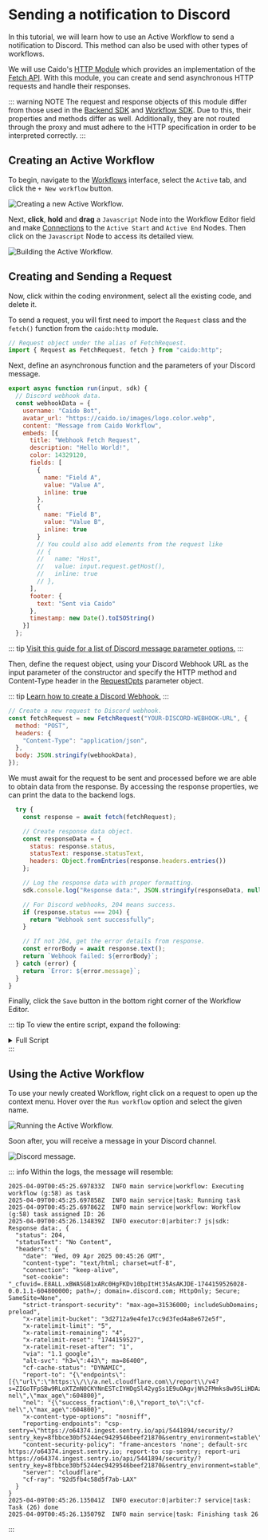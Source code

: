 # Sending a notification to Discord

In this tutorial, we will learn how to use an Active Workflow to send a notification to Discord. This method can also be used with other types of workflows.

We will use Caido's [HTTP Module](https://developer.caido.io/reference/modules/caido/http.html) which provides an implementation of the [Fetch API](https://developer.mozilla.org/en-US/docs/Web/API/Fetch_API). With this module, you can create and send asynchronous HTTP requests and handle their responses.

::: warning NOTE
The request and response objects of this module differ from those used in the [Backend SDK](https://developer.caido.io/reference/sdks/backend/) and [Workflow SDK](https://developer.caido.io/reference/sdks/workflow/). Due to this, their properties and methods differ as well. Additionally, they are not routed through the proxy and must adhere to the HTTP specification in order to be interpreted correctly.
:::

## Creating an Active Workflow

To begin, navigate to the [Workflows](/guides/workflows.md) interface, select the `Active` tab, and click the `+ New workflow` button.

<img alt="Creating a new Active Workflow." src="/_images/new_active_workflow.png" center/>

Next, **click**, **hold** and **drag** a `Javascript` Node into the Workflow Editor field and make [Connections](/concepts/workflows_nodes.md#connecting-nodes) to the `Active Start` and `Active End` Nodes. Then click on the `Javascript` Node to access its detailed view.

<img alt="Building the Active Workflow." src="/_images/discord_workflow.png" center/>

## Creating and Sending a Request

Now, click within the coding environment, select all the existing code, and delete it.

To send a request, you will first need to import the `Request` class and the `fetch()` function from the `caido:http` module.

```js
// Request object under the alias of FetchRequest.
import { Request as FetchRequest, fetch } from "caido:http";
```

Next, define an asynchronous function and the parameters of your Discord message.

```js
export async function run(input, sdk) {
  // Discord webhook data.
  const webhookData = {
    username: "Caido Bot",
    avatar_url: "https://caido.io/images/logo.color.webp",
    content: "Message from Caido Workflow",
    embeds: [{
      title: "Webhook Fetch Request",
      description: "Hello World!",
      color: 14329120,
      fields: [
        {
          name: "Field A",
          value: "Value A",
          inline: true
        },
        {
          name: "Field B",
          value: "Value B",
          inline: true
        }
        // You could also add elements from the request like
        // {
        //   name: "Host",
        //   value: input.request.getHost(),
        //   inline: true
        // },
      ],
      footer: {
        text: "Sent via Caido"
      },
      timestamp: new Date().toISOString()
    }]
  };
```

::: tip
[Visit this guide for a list of Discord message parameter options.](https://birdie0.github.io/discord-webhooks-guide/discord_webhook.html)
:::

Then, define the request object, using your Discord Webhook URL as the input parameter of the constructor and specify the HTTP method and Content-Type header in the [RequestOpts](https://developer.caido.io/reference/modules/caido/http.html#requestopts) parameter object.

::: tip
[Learn how to create a Discord Webhook.](https://support.discord.com/hc/en-us/articles/228383668-Intro-to-Webhooks)
:::

```js
// Create a new request to Discord webhook.
const fetchRequest = new FetchRequest("YOUR-DISCORD-WEBHOOK-URL", {
  method: "POST",
  headers: {
    "Content-Type": "application/json",
  },
  body: JSON.stringify(webhookData),
});
```

We must await for the request to be sent and processed before we are able to obtain data from the response. By accessing the response properties, we can print the data to the backend logs.

```js
  try {
    const response = await fetch(fetchRequest);

    // Create response data object.
    const responseData = {
      status: response.status,
      statusText: response.statusText,
      headers: Object.fromEntries(response.headers.entries())
    };

    // Log the response data with proper formatting.
    sdk.console.log("Response data:", JSON.stringify(responseData, null, 2));

    // For Discord webhooks, 204 means success.
    if (response.status === 204) {
      return "Webhook sent successfully";
    }

    // If not 204, get the error details from response.
    const errorBody = await response.text();
    return `Webhook failed: ${errorBody}`;
  } catch (error) {
    return `Error: ${error.message}`;
  }
}
```

Finally, click the `Save` button in the bottom right corner of the Workflow Editor.

::: tip
To view the entire script, expand the following:

<details>
<summary>Full Script</summary>

```js
// Request object under the alias of FetchRequest.
import { Request as FetchRequest, fetch } from "caido:http";

export async function run(input, sdk) {
  // Discord webhook data.
  const webhookData = {
    username: "Caido Bot",
    avatar_url: "https://caido.io/images/logo.color.webp",
    content: "Message from Caido Workflow",
    embeds: [
      {
        title: "Webhook Fetch Request",
        description: "Hello World!",
        color: 14329120,
        fields: [
          {
            name: "Field A",
            value: "Value A",
            inline: true,
          },
          {
            name: "Field B",
            value: "Value B",
            inline: true,
          },
        ],
        footer: {
          text: "Sent via Caido",
        },
        timestamp: new Date().toISOString(),
      },
    ],
  };

  // Create a new request to Discord webhook.
  const fetchRequest = new FetchRequest("YOUR-DISCORD-WEBHOOK-URL", {
    method: "POST",
    headers: {
      "Content-Type": "application/json",
    },
    body: JSON.stringify(webhookData),
  });

  try {
    const response = await fetch(fetchRequest);

    // Create response data object.
    const responseData = {
      status: response.status,
      statusText: response.statusText,
      headers: Object.fromEntries(response.headers.entries()),
    };

    // Log the response data with proper formatting.
    sdk.console.log("Response data:", JSON.stringify(responseData, null, 2));

    // For Discord webhooks, 204 means success.
    if (response.status === 204) {
      return "Webhook sent successfully";
    }

    // If not 204, get the error details from response.
    const errorBody = await response.text();
    return `Webhook failed: ${errorBody}`;
  } catch (error) {
    return `Error: ${error.message}`;
  }
}
```

</details>
:::

## Using the Active Workflow

To use your newly created Workflow, right click on a request to open up the context menu. Hover over the `Run workflow` option and select the given name.

<img alt="Running the Active Workflow." src="/_images/trigger_discord_workflow.png" center/>

Soon after, you will receive a message in your Discord channel.

<img alt="Discord message." src="/_images/caido_discord_message.png" center/>

::: info
Within the logs, the message will resemble:

```
2025-04-09T00:45:25.697833Z  INFO main service|workflow: Executing workflow (g:58) as task
2025-04-09T00:45:25.697858Z  INFO main service|task: Running task
2025-04-09T00:45:25.697862Z  INFO main service|workflow: Workflow (g:58) task assigned ID: 26
2025-04-09T00:45:26.134839Z  INFO executor:0|arbiter:7 js|sdk: Response data:, {
  "status": 204,
  "statusText": "No Content",
  "headers": {
    "date": "Wed, 09 Apr 2025 00:45:26 GMT",
    "content-type": "text/html; charset=utf-8",
    "connection": "keep-alive",
    "set-cookie": "_cfuvid=.E8ALL.xBWASGB1xARc0HgFKDv10bpItHt35AsAKJDE-1744159526028-0.0.1.1-604800000; path=/; domain=.discord.com; HttpOnly; Secure; SameSite=None",
    "strict-transport-security": "max-age=31536000; includeSubDomains; preload",
    "x-ratelimit-bucket": "3d2712a9e4fe17cc9d3fed4a8e672e5f",
    "x-ratelimit-limit": "5",
    "x-ratelimit-remaining": "4",
    "x-ratelimit-reset": "1744159527",
    "x-ratelimit-reset-after": "1",
    "via": "1.1 google",
    "alt-svc": "h3=\":443\"; ma=86400",
    "cf-cache-status": "DYNAMIC",
    "report-to": "{\"endpoints\":[{\"url\":\"https:\\/\\/a.nel.cloudflare.com\\/report\\/v4?s=ZIGoTFpSBw9RLoXTZmN0CKYNnESTcIYHDgSl42ygSs1E9uOAgvjN%2FMmks8w9SLiHDAzyu5n8WDyMRHcPiyYa0LkUcpMyXEaoPd0c7HE9rHkCh24fR55k2qRmgTJL\"}],\"group\":\"cf-nel\",\"max_age\":604800}",
    "nel": "{\"success_fraction\":0,\"report_to\":\"cf-nel\",\"max_age\":604800}",
    "x-content-type-options": "nosniff",
    "reporting-endpoints": "csp-sentry=\"https://o64374.ingest.sentry.io/api/5441894/security/?sentry_key=8fbbce30bf5244ec9429546beef21870&sentry_environment=stable\"",
    "content-security-policy": "frame-ancestors 'none'; default-src https://o64374.ingest.sentry.io; report-to csp-sentry; report-uri https://o64374.ingest.sentry.io/api/5441894/security/?sentry_key=8fbbce30bf5244ec9429546beef21870&sentry_environment=stable",
    "server": "cloudflare",
    "cf-ray": "92d5fb4c58d5f7ab-LAX"
  }
}
2025-04-09T00:45:26.135041Z  INFO executor:0|arbiter:7 service|task: Task (26) done
2025-04-09T00:45:26.135079Z  INFO main service|task: Finishing task 26

```

:::
